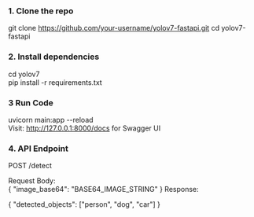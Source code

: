 ### 1. Clone the repo

git clone https://github.com/your-username/yolov7-fastapi.git
cd yolov7-fastapi

### 2. Install dependencies
cd yolov7  
pip install -r requirements.txt

### 3 Run Code
uvicorn main:app --reload  
Visit: http://127.0.0.1:8000/docs for Swagger UI

### 4. API Endpoint
POST /detect  

Request Body:  
{
  "image_base64": "BASE64_IMAGE_STRING"
}
Response:

{
  "detected_objects": ["person", "dog", "car"]
}


